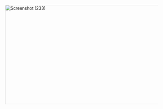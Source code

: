 <img width="823" height="329" alt="Screenshot (233)" src="https://github.com/user-attachments/assets/386fcb95-9eb3-441f-b353-239850bf6384" />
